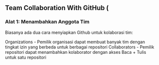 <h2> Team Collaboration With GitHub (</h2>
  <h3> Alat 1: Menambahkan Anggota Tim</h3>
  Biasanya ada dua cara menyiapkan Github untuk kolaborasi tim:

Organizations - Pemilik organisasi dapat membuat banyak tim dengan tingkat izin yang berbeda untuk berbagai repositori
Collaborators - Pemilik repositori dapat menambahkan kolaborator dengan akses Baca + Tulis untuk satu repositori
